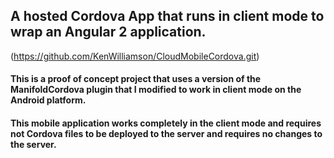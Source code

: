 ## A hosted Cordova App that runs in client mode to wrap an Angular 2 application. 
(https://github.com/KenWilliamson/CloudMobileCordova.git)

#### This is a proof of concept project that uses a version of the ManifoldCordova plugin that I modified to work in client mode on the Android platform.


#### This mobile application works completely in the client mode and requires not Cordova files to be deployed to the server and requires no changes to the server.


